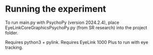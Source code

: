 # Running the experiment

To run main.py with PsychoPy (version 2024.2.4), place EyeLinkCoreGraphicsPsychoPy.py (from SR research) into the project folder. 

Requires python3 + pylink. Requires EyeLink 1000 Plus to run with eye tracking.

